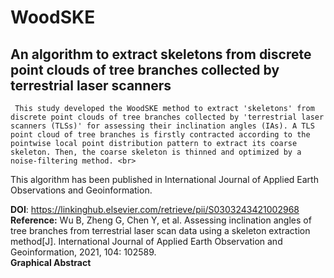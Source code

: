 # WoodSKE
An algorithm to extract skeletons from discrete point clouds of tree branches collected by terrestrial laser scanners
--
     This study developed the WoodSKE method to extract 'skeletons' from discrete point clouds of tree branches collected by 'terrestrial laser scanners (TLSs)' for assessing their inclination angles (IAs). A TLS point cloud of tree branches is firstly contracted according to the pointwise local point distribution pattern to extract its coarse skeleton. Then, the coarse skeleton is thinned and optimized by a noise-filtering method. <br>
This algorithm has been published in International Journal of Applied Earth Observations and Geoinformation.<br> 

**DOI**:
https://linkinghub.elsevier.com/retrieve/pii/S0303243421002968<br>
**Reference:** Wu B, Zheng G, Chen Y, et al. Assessing inclination angles of tree branches from terrestrial laser scan data using a skeleton extraction method[J]. International Journal of Applied Earth Observation and Geoinformation, 2021, 104: 102589.<br>
**Graphical Abstract**<br> 

